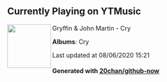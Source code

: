 ## Currently Playing on YTMusic

[<img align="left" width="100" src="https://lh3.googleusercontent.com/oMbAJGdVlJJczbmxledAqefxmT4ZdZlfgXViluFx6rLSno3KFAhi8K4_vOnEEvKOcL64fgnYkYcdaoLT">](https://music.youtube.com/channel/UCO4t4bsN65024PXQUnENGkw)

Gryffin & John Martin - Cry

**Albums**: Cry

Last updated at 08/06/2020 15:21

#### Generated with [20chan/github-now](https://github.com/20chan/github-now)


<!--
**20chan/20chan** is a ✨ _special_ ✨ repository because its `README.md` (this file) appears on your GitHub profile.

Here are some ideas to get you started:

- 🔭 I’m currently working on ...
- 🌱 I’m currently learning ...
- 👯 I’m looking to collaborate on ...
- 🤔 I’m looking for help with ...
- 💬 Ask me about ...
- 📫 How to reach me: ...
- 😄 Pronouns: ...
- ⚡ Fun fact: ...
-->
